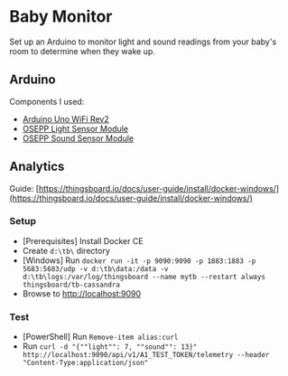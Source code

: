 # Baby Monitor
Set up an Arduino to monitor light and sound readings from your baby's room to determine when they wake up.

## Arduino
Components I used:
- [Arduino Uno WiFi Rev2](https://store.arduino.cc/usa/arduino-uno-wifi-rev2)
- [OSEPP Light Sensor Module](https://www.osepp.com/electronic-modules/sensor-modules/69-light-sensor-module)
- [OSEPP Sound Sensor Module](https://www.osepp.com/electronic-modules/sensor-modules/78-sound-sensor-module)

## Analytics
Guide: [https://thingsboard.io/docs/user-guide/install/docker-windows/](https://thingsboard.io/docs/user-guide/install/docker-windows/)

### Setup
- [Prerequisites] Install Docker CE
- Create `d:\tb\` directory
- [Windows] Run `docker run -it -p 9090:9090 -p 1883:1883 -p 5683:5683/udp -v d:\tb\data:/data -v d:\tb\logs:/var/log/thingsboard --name mytb --restart always thingsboard/tb-cassandra`
- Browse to [http://localhost:9090](http://localhost:9090)

### Test
- [PowerShell] Run `Remove-item alias:curl`
- Run `curl -d "{""light"": 7, ""sound"": 13}" http://localhost:9090/api/v1/A1_TEST_TOKEN/telemetry --header "Content-Type:application/json"`